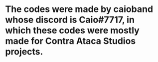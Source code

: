 # The codes were made by caioband whose discord is Caio#7717, in which these codes were mostly made for Contra Ataca Studios projects.

